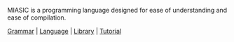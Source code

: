 MIASIC is a programming language designed for ease of understanding and ease of compilation.

[Grammar](grammar.md) | [Language](lang.md) | [Library](lib.md) | [Tutorial](tutorial.md)
